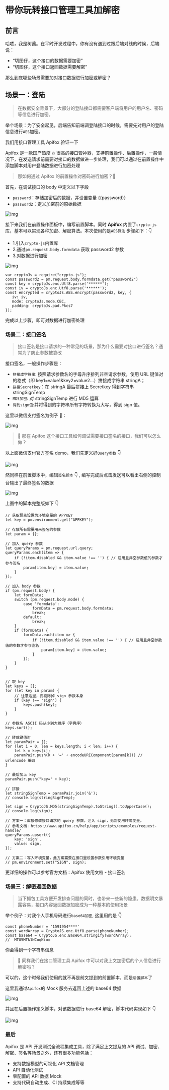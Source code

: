 # 带你玩转接口管理工具加解密

## 前言

哈喽，我是树酱。在平时开发过程中，你有没有遇到过跟后端对线的时候，后端说：

- “切图仔，这个接口的数据需要加密”
- “切图仔，这个接口返回数据需要解密”

那么到底哪些场景需要加对接口数据进行加密或解密？

## 场景一：登陆

> 在数据安全背景下，大部分的登陆接口都需要客户端将用户的用户名、密码等信息进行加密。

举个场景：为了安全起见，后端告知前端调登陆接口的时候，需要先对用户的登陆信息进行`AES`加密。

我们用接口管理工具 Apifox 验证一下

Apifox 是一款国产热度 🔥 很高的接口管神器，支持前置操作、后置操作，一般情况下，在发送请求前需要对接口的数据做进一步处理，我们可以通过在前置操作中添加脚本对用户登陆数据进行加密处理

> 那如何通过 Apifox 的前置操作对密码进行加密？🤔️

首先，在调试接口的 body 中定义以下字段

- `password`：存储加密后的数据，并设置变量 {{password}}
- `password2`：定义加密前的原始数据

![img](../../assets/img/article-cover/incode-1.png)

接下来我们在前置操作面板中，编写前置脚本。同时 **Apifox** 内置了`crypto-js`库，基本可以实现各种加密、解密算法。本次使用的是`AES算法` 步骤如下：👇

- 1.引入`crypto-js`内置库
- 2.通过`pm.request.body.formdata` 获取 password2 参数
- 3.对数据进行加密

![img](../../assets/img/article-cover/incode-2.png)

```
var cryptoJs = require("crypto-js");
const password2 = pm.request.body.formdata.get("password2")
const key = cryptoJs.enc.Utf8.parse('******');
const iv = cryptoJs.enc.Utf8.parse('******');
const encrypted = cryptoJs.AES.encrypt(password2, key, {
   iv: iv,
   mode: cryptoJs.mode.CBC,
   padding: cryptoJs.pad.Pkcs7
});
```

完成以上步骤，即可对数据进行加密处理

### 场景二：接口签名

> 接口签名是接口请求的一种常见的场景，那为什么需要对接口进行签名？通常为了防止参数被篡改

接口签名，一般操作步骤是：

- `拼接成字符串`: 按照请求参数名的字母升序排列非空请求参数，使用 URL 键值对的格式（即 key1=value1&key2=value2…）拼接成字符串 stringA；
- `拼接Secretkey`：在 stringA 最后拼接上 Secretkey 得到字符串 stringSignTemp
- `MD5加密`: 对 stringSignTemp 进行 MD5 运算
- `得到sign值`:并将得到的字符串所有字符转换为大写，得到 sign 值。

这里以微信支付签名为例子 🌰：

![img](../../assets/img/article-cover/incode-3.png)

> 🤔️ 那在 Apifox 这个接口工具如何调试需要接口签名的接口，我们可以怎么做？

以上面微信支付官方签名 demo，我们先定义好`Query参数` 👇

![img](../../assets/img/article-cover/incode-4.png)

然同样在前置脚本中，编辑`签名脚本` 👇 , 编写完成后点击发送可以看出右侧的控制台输出了最终签名的数据

![img](../../assets/img/article-cover/incode-5.png)

上图中的脚本完整版如下 👇

```
// 获取预先设置为环境变量的 APPKEY
let key = pm.environment.get("APPKEY");

// 存放所有需要用来签名的参数
let param = {};

// 加入 query 参数
let queryParams = pm.request.url.query;
queryParams.each(item => {
    if (!item.disabled && item.value !== '') { // 启用且非空参数值的参数才参与签名
        param[item.key] = item.value;
    }
});

// 加入 body 参数
if (pm.request.body) {
    let formData;
    switch (pm.request.body.mode) {
        case 'formdata':
            formData = pm.request.body.formdata;
            break;
        default:
            break;
    }
    if (formData) {
        formData.each(item => {
            if (!item.disabled && item.value !== '') { // 启用且非空参数值的参数才参与签名
                param[item.key] = item.value;
            }
        });
    }
}


// 取 key
let keys = [];
for (let key in param) {
    // 注意这里，要剔除掉 sign 参数本身
    if (key !== 'sign') {
        keys.push(key);
    }
}

// 参数名 ASCII 码从小到大排序（字典序）
keys.sort();

// 转成键值对
let paramPair = [];
for (let i = 0, len = keys.length; i < len; i++) {
    let k = keys[i];
    paramPair.push(k + '=' + encodeURIComponent(param[k])) // urlencode 编码
}

// 最后加上 key
paramPair.push("key=" + key);

// 拼接
let stringSignTemp = paramPair.join('&');
// console.log(stringSignTemp);

let sign = CryptoJS.MD5(stringSignTemp).toString().toUpperCase();
// console.log(sign);

// 方案一：直接修改接口请求的 query 参数，注入 sign，无需使用环境变量。
// 参考文档：https://www.apifox.cn/help/app/scripts/examples/request-handle/
queryParams.upsert({
    key: 'sign',
    value: sign,
});

// 方案二：写入环境变量，此方案需要在接口里设置参数引用环境变量
// pm.environment.set("SIGN", sign);
```

更详细的操作可以参考官方文档：Apifox 使用文档 - 接口签名

### 场景三：解密返回数据

> 当下抓包工具方便开发排查问题的同时，也带来一些新的隐患。数据明文暴露容易，接口内容返回数据加密成为一种基本的使用场景

举个例子：对我个人手机号码进行`base64加密`, 这里用的是 👇

```
const phoneNumber = '1591954****'
const wordArray = CryptoJS.enc.Utf8.parse(phoneNumber);
const base64 = CryptoJS.enc.Base64.stringify(wordArray);
//  MTU5MTk1NCoqKio=
```

你会得到一个字符串信息

> 🤔️ 同样我们在接口管理工具 Apifox 中可以对我上文加密后的个人信息进行解密吗？

可以的，这个时候我们使用的就不再是前文提到的前置脚本，而是`后置脚本`了

这里我通过`Apifox`的 Mock 服务去返回上述的 base64 数据

![img](../../assets/img/article-cover/incode-6.png)

并且在后置操作定义脚本，对该数据进行 base64 解密，脚本代码实现如下 👇

![img](../../assets/img/article-cover/incode-7.png)

### 最后

Apifox 是 API 开发测试全流程集成工具，除了满足上文提及的 API 调试、加密、解密、签名等场景之外，还有很多功能包括：

- 支持数据模型的可视化 API 文档管理
- API 自动化测试
- 零配置的 API 数据 Mock
- 支持代码自动生成、CI 持续集成等等
